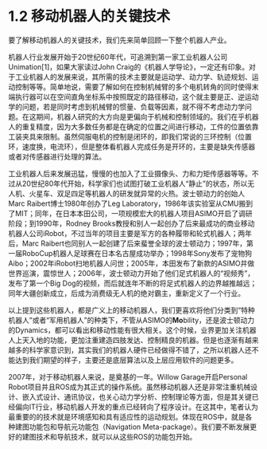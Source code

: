 # 1.2 移动机器人的关键技术

要了解移动机器人的关键技术，我们先来简单回顾一下整个机器人产业。

机器人行业发展开始于20世纪60年代，可追溯到第一家工业机器人公司Unimation\[1]，如果大家读过John Craig的《机器人学导论》，一定还有印象。对于工业机器人的发展来说，其所需的技术主要就是运动学、动力学、轨迹规划、运动控制等等。简单地说，需要了解如何在控制机械臂的多个电机转角的同时使得末端执行器可以在空间直角坐标系中按照既定的路径移动，这个就主要是正、逆运动学的问题，若是同时考虑到机械臂的惯量、负载等因素，就不得不考虑动力学问题。在这期间，机器人研究的大方向是更偏向于机械和控制领域的。我们在乎机器人的重复精度，因为大多数任务都是在确定的位置之间进行移动，工件的位置依靠工装夹具来限制。虽然伺服电机的控制是闭环的，即我们常说的三环控制（位置环，速度换，电流环），但是整体看机器人完成任务是开环的，主要是缺失传感器或者对传感器进行处理的算法。

工业机器人后来发展迅猛，慢慢的也加入了工业摄像头、力和力矩传感器等等。不过从20世纪80年代开始，科学家们也试图打破工业机器人“静止”的状态，所以无人机、火星车、双足四足等机器人的研发就异常的火热。波士顿动力的创始人Marc Raibert博士1980年创办了Leg Laboratory，1986年该实验室从CMU搬到了MIT；同年，在日本本田公司，一项规模宏大的机器人项目ASIMO开启了调研阶段；到1990年，Rodney Brooks教授和别人一起创办了后来最成功的商业移动机器人公司iRobot，不过当年的项目主要是军方的各种履带和轮式机器人；两年后，Marc Raibert也同别人一起创建了后来蜚誉全球的波士顿动力；1997年，第一届RoboCup机器人足球赛在日本名古屋成功举办；1998年Sony发布了宠物狗Aibo；2002年iRobot扫地机器人问世；2005年，本田发布了新款的ASIMO并做世界巡演，震惊世人；2006年，波士顿动力开始了他们足式机器人的“视频秀”，发布了第一个Big Dog的视频，而后就连年不断的将足式机器人的边界越推越远；同年大疆创新成立，后成为消费级无人机的绝对霸主，重新定义了一个行业。

以上提到这些机器人，都是广义上的移动机器人，我们更喜欢将他们分类到“特种机器人”或者“军用机器人”的种类下，不管从ASIMO的**Mo**bility，还是波士顿动力的Dynamics，都可以看出和移动性能有很大相关。这个时候，业界更加关注机器人上天入地的功能，更加注重建造四肢发达、控制精良的机器。但是也逐渐有越来越多的科学家意识到，其实我们的机器人硬件已经做得不错了，之所以机器人还不能达到我们期望的样子，主要还是底层算法以及上层应用软件的问题更多。

2007年，对于移动机器人来说，是奠基的一年。Willow Garage开启Personal Robot项目并且ROS成为其正式的操作系统。虽然移动机器人还是非常注重机械设计、嵌入式设计、通讯协议，也关心动力学分析、控制理论等方面，但是其关键已经偏向IT行业，移动机器人开发的重点已经转向了程序设计。在这其中，笔者认为最重要的的技术就是环境感知和具有适应性的运动规划。体现在ROS中，就是各种建图功能包和导航元功能包（Navigation Meta-package）。我们要不断发展更好的建图技术和导航技术，就可以从这些ROS的功能包开始。
